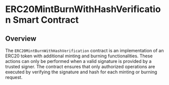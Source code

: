 # ERC20MintBurnWithHashVerification Smart Contract

## Overview

The `ERC20MintBurnWithHashVerification` contract is an implementation of an ERC20 token with additional minting and burning functionalities. These actions can only be performed when a valid signature is provided by a trusted signer. The contract ensures that only authorized operations are executed by verifying the signature and hash for each minting or burning request.
